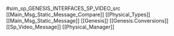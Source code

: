 #sim_sp_GENESIS_INTERFACES_SP_VIDEO_src
[[Main_Msg_Static_Message_Compare]]
[[Physical_Types]]
[[Main_Msg_Static_Message]]
[[Genesis]]
[[Genesis.Conversions]]
[[Sp_Video_Message]]
[[Physical_Manager]]
